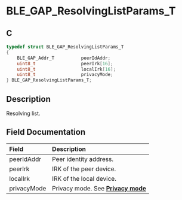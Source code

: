 # BLE_GAP_ResolvingListParams_T

## C

```c
typedef struct BLE_GAP_ResolvingListParams_T
{
    BLE_GAP_Addr_T          peerIdAddr;
    uint8_t                 peerIrk[16];
    uint8_t                 localIrk[16];
    uint8_t                 privacyMode;
} BLE_GAP_ResolvingListParams_T;
```

## Description

Resolving list.


## Field Documentation

|Field|Description|
|:---|:---|
|peerIdAddr|Peer identity address.|
|peerIrk|IRK of the peer device.|
|localIrk|IRK of the local device.|
|privacyMode|Privacy mode. See **[Privacy mode](GUID-F3489352-E969-49C3-8489-002752EF27F4.md)**|
